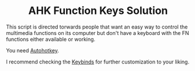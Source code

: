 <h1 id="title" align="center">AHK Function Keys Solution</h1>

<p id="description">This script is directed torwards people that want an easy way to control the multimedia functions on its computer but don't have a keyboard with the FN functions either available or working.</p>

You need [Autohotkey](https://www.autohotkey.com/).

I recommend checking the [Keybinds](https://www.autohotkey.com/docs/AutoHotkey) for further customization to your liking.




